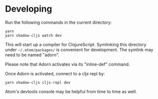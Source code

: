 # Developing

Run the following commands in the current directory:

```shell
yarn
yarn shadow-cljs watch dev
```

This will start up a compiler for ClojureScript.  Symlinking this directory under `~/.atom/packages/` is convenient for development.  The symlink may need to be named "adorn".

Please note that Adorn activates via its "inline-def" command.

Once Adorn is activated, connect to a cljs repl by:

```shell
yarn shadow-cljs cljs-repl dev
```

Atom's devtools console may be helpful from time to time as well.

